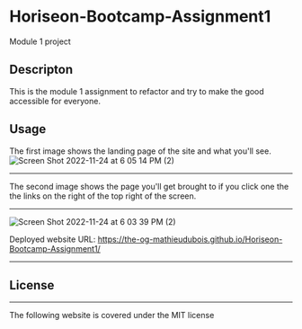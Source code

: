 # Horiseon-Bootcamp-Assignment1
Module 1 project

## Descripton 
This is the module 1 assignment to refactor and try to make the good accessible for everyone.

## Usage
The first image shows the landing page of the site and what you'll see.
![Screen Shot 2022-11-24 at 6 05 14 PM (2)](https://user-images.githubusercontent.com/117485251/203872924-3bc25cbc-90cf-4285-a1e2-fb2525b5b1ca.png)
***
The second image shows the page you'll get brought to if you click one the the links on the right of the top right of the screen.
***
![Screen Shot 2022-11-24 at 6 03 39 PM (2)](https://user-images.githubusercontent.com/117485251/203873115-74f9fa69-2016-44ce-be58-a3b6f4720cbb.png)

Deployed website URL: https://the-og-mathieudubois.github.io/Horiseon-Bootcamp-Assignment1/
***

## License

***
The following website is covered under the MIT license
